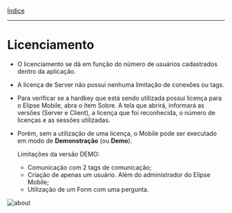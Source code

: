 [Índice](README.md#manual-elipse-mobile)

_________________________________________

# Licenciamento

* O licenciamento se dá em função do número de usuários cadastrados dentro da aplicação. 

* A licença de Server não possui nenhuma limitação de conexões ou tags. 

* Para verificar se a hardkey que está sendo utilizada possui licença para o Elipse Mobile, abra o ítem Sobre. A tela que abrirá, informará as versões (Server e Client), a licença que foi reconhecida, o número de licenças e as sessões utilizadas.

* Porém, sem a utilização de uma licença, o Mobile pode ser executado em modo de **Demonstração** (ou **Demo**).
  
  Limitações da versão DEMO:
  - Comunicação com 2 tags de comunicação;
  - Criação de apenas um usuário. Além do administrador do Elipse Mobile;
  - Utilização de um Form com uma pergunta.

![about](https://cloud.githubusercontent.com/assets/26389485/24013925/bf366a32-0a61-11e7-8e4f-e0bddb9ed6b9.png)

